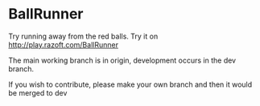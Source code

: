 BallRunner
==========

Try running away from the red balls. Try it on http://play.razoft.com/BallRunner

The main working branch is in origin, development occurs in the dev branch.

If you wish to contribute, please make your own branch and then it would be merged to dev
